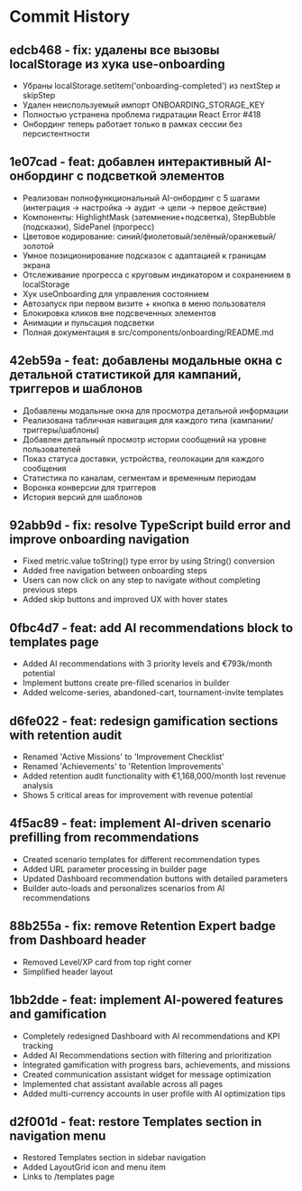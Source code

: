 # Commit History

## edcb468 - fix: удалены все вызовы localStorage из хука use-onboarding
- Убраны localStorage.setItem('onboarding-completed') из nextStep и skipStep
- Удален неиспользуемый импорт ONBOARDING_STORAGE_KEY
- Полностью устранена проблема гидратации React Error #418
- Онбординг теперь работает только в рамках сессии без персистентности

## 1e07cad - feat: добавлен интерактивный AI-онбординг с подсветкой элементов
- Реализован полнофункциональный AI-онбординг с 5 шагами (интеграция → настройка → аудит → цели → первое действие)
- Компоненты: HighlightMask (затемнение+подсветка), StepBubble (подсказки), SidePanel (прогресс)
- Цветовое кодирование: синий/фиолетовый/зелёный/оранжевый/золотой
- Умное позиционирование подсказок с адаптацией к границам экрана
- Отслеживание прогресса с круговым индикатором и сохранением в localStorage
- Хук useOnboarding для управления состоянием
- Автозапуск при первом визите + кнопка в меню пользователя
- Блокировка кликов вне подсвеченных элементов
- Анимации и пульсация подсветки
- Полная документация в src/components/onboarding/README.md

## 42eb59a - feat: добавлены модальные окна с детальной статистикой для кампаний, триггеров и шаблонов
- Добавлены модальные окна для просмотра детальной информации
- Реализована табличная навигация для каждого типа (кампании/триггеры/шаблоны) 
- Добавлен детальный просмотр истории сообщений на уровне пользователей
- Показ статуса доставки, устройства, геолокации для каждого сообщения
- Статистика по каналам, сегментам и временным периодам
- Воронка конверсии для триггеров
- История версий для шаблонов

## 92abb9d - fix: resolve TypeScript build error and improve onboarding navigation
- Fixed metric.value toString() type error by using String() conversion
- Added free navigation between onboarding steps
- Users can now click on any step to navigate without completing previous steps
- Added skip buttons and improved UX with hover states

## 0fbc4d7 - feat: add AI recommendations block to templates page
- Added AI recommendations with 3 priority levels and €793k/month potential
- Implement buttons create pre-filled scenarios in builder
- Added welcome-series, abandoned-cart, tournament-invite templates

## d6fe022 - feat: redesign gamification sections with retention audit
- Renamed 'Active Missions' to 'Improvement Checklist'
- Renamed 'Achievements' to 'Retention Improvements'
- Added retention audit functionality with €1,168,000/month lost revenue analysis
- Shows 5 critical areas for improvement with revenue potential

## 4f5ac89 - feat: implement AI-driven scenario prefilling from recommendations
- Created scenario templates for different recommendation types
- Added URL parameter processing in builder page
- Updated Dashboard recommendation buttons with detailed parameters
- Builder auto-loads and personalizes scenarios from AI recommendations

## 88b255a - fix: remove Retention Expert badge from Dashboard header
- Removed Level/XP card from top right corner  
- Simplified header layout

## 1bb2dde - feat: implement AI-powered features and gamification
- Completely redesigned Dashboard with AI recommendations and KPI tracking
- Added AI Recommendations section with filtering and prioritization
- Integrated gamification with progress bars, achievements, and missions
- Created communication assistant widget for message optimization
- Implemented chat assistant available across all pages
- Added multi-currency accounts in user profile with AI optimization tips

## d2f001d - feat: restore Templates section in navigation menu
- Restored Templates section in sidebar navigation
- Added LayoutGrid icon and menu item
- Links to /templates page
